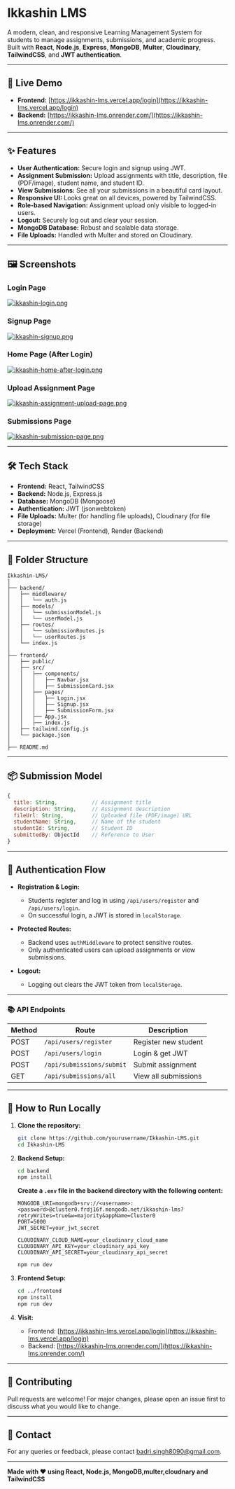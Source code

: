 # Ikkashin LMS

A modern, clean, and responsive Learning Management System for students to manage assignments, submissions, and academic progress.  
Built with **React**, **Node.js**, **Express**, **MongoDB**, **Multer**, **Cloudinary**, **TailwindCSS**, and **JWT authentication**.

---

## 🚀 Live Demo

- **Frontend:** [https://ikkashin-lms.vercel.app/login](https://ikkashin-lms.vercel.app/login)
- **Backend:** [https://ikkashin-lms.onrender.com/](https://ikkashin-lms.onrender.com/)

---

## ✨ Features

- **User Authentication:** Secure login and signup using JWT.
- **Assignment Submission:** Upload assignments with title, description, file (PDF/image), student name, and student ID.
- **View Submissions:** See all your submissions in a beautiful card layout.
- **Responsive UI:** Looks great on all devices, powered by TailwindCSS.
- **Role-based Navigation:** Assignment upload only visible to logged-in users.
- **Logout:** Securely log out and clear your session.
- **MongoDB Database:** Robust and scalable data storage.
- **File Uploads:** Handled with Multer and stored on Cloudinary.

---

## 🖼️ Screenshots

### Login Page
[![ikkashin-login.png](https://i.postimg.cc/9MMS31Bb/ikkashin-login.png)](https://postimg.cc/Ny3bm6S2)

### Signup Page
[![ikkashin-signup.png](https://i.postimg.cc/W4bj3GnF/ikkashin-signup.png)](https://postimg.cc/cvjPk8P0)

### Home Page (After Login)
[![ikkashin-home-after-login.png](https://i.postimg.cc/VsbwdLjR/ikkashin-home-after-login.png)](https://postimg.cc/kD9zHCY6)

### Upload Assignment Page
[![ikkashin-assignment-upload-page.png](https://i.postimg.cc/J4VLJVxW/ikkashin-assignment-upload-page.png)](https://postimg.cc/mhwJfnKd)

### Submissions Page
[![ikkashin-submission-page.png](https://i.postimg.cc/cJHyZsxf/ikkashin-submission-page.png)](https://postimg.cc/w1SbQYsB)

---

## 🛠️ Tech Stack

- **Frontend:** React, TailwindCSS
- **Backend:** Node.js, Express.js
- **Database:** MongoDB (Mongoose)
- **Authentication:** JWT (jsonwebtoken)
- **File Uploads:** Multer (for handling file uploads), Cloudinary (for file storage)
- **Deployment:** Vercel (Frontend), Render (Backend)

---

## 📁 Folder Structure

```
Ikkashin-LMS/
│
├── backend/
│   ├── middleware/
│   │   └── auth.js
│   ├── models/
│   │   └── submissionModel.js
│   │   └── userModel.js
│   ├── routes/
│   │   └── submissionRoutes.js
│   │   └── userRoutes.js
│   └── index.js
│
├── frontend/
│   ├── public/
│   ├── src/
│   │   ├── components/
│   │   │   ├── Navbar.jsx
│   │   │   ├── SubmissionCard.jsx
│   │   ├── pages/
│   │   │   ├── Login.jsx
│   │   │   ├── Signup.jsx
│   │   │   ├── SubmissionForm.jsx
│   │   ├── App.jsx
│   │   ├── index.js
│   ├── tailwind.config.js
│   └── package.json
│
├── README.md
```

---

## 📦 Submission Model

```js
{
  title: String,           // Assignment title
  description: String,     // Assignment description
  fileUrl: String,         // Uploaded file (PDF/image) URL
  studentName: String,     // Name of the student
  studentId: String,       // Student ID
  submittedBy: ObjectId    // Reference to User
}
```

---

## 🔐 Authentication Flow

- **Registration & Login:**  
  - Students register and log in using `/api/users/register` and `/api/users/login`.
  - On successful login, a JWT is stored in `localStorage`.

- **Protected Routes:**  
  - Backend uses `authMiddleware` to protect sensitive routes.
  - Only authenticated users can upload assignments or view submissions.

- **Logout:**  
  - Logging out clears the JWT token from `localStorage`.

---

### 📚 API Endpoints

| Method | Route                        | Description                |
|--------|----------------------------- |----------------------------|
| POST   | `/api/users/register`        | Register new student       |
| POST   | `/api/users/login`           | Login & get JWT            |
| POST   | `/api/submissions/submit`    | Submit assignment          |
| GET    | `/api/submissions/all`       | View all submissions       |

---

## 📝 How to Run Locally

1. **Clone the repository:**
   ```bash
   git clone https://github.com/yourusername/Ikkashin-LMS.git
   cd Ikkashin-LMS
   ```

2. **Backend Setup:**
   ```bash
   cd backend
   npm install
   ```

   **Create a `.env` file in the backend directory with the following content:**
    ```
    MONGODB_URI=mongodb+srv://<username>:<password>@cluster0.frdj16f.mongodb.net/ikkashin-lms?retryWrites=true&w=majority&appName=Cluster0
    PORT=5000
    JWT_SECRET=your_jwt_secret

    CLOUDINARY_CLOUD_NAME=your_cloudinary_cloud_name
    CLOUDINARY_API_KEY=your_cloudinary_api_key
    CLOUDINARY_API_SECRET=your_cloudinary_api_secret
   ```

   ```bash
   npm run dev 
   ```

3. **Frontend Setup:**
   ```bash
   cd ../frontend
   npm install
   npm run dev
   ```

4. **Visit:**  
   - Frontend: [https://ikkashin-lms.vercel.app/login](https://ikkashin-lms.vercel.app/login)
   - Backend: [https://ikkashin-lms.onrender.com/](https://ikkashin-lms.onrender.com/)

---

## 🤝 Contributing

Pull requests are welcome! For major changes, please open an issue first to discuss what you would like to change.

---

## 📧 Contact

For any queries or feedback, please contact [badri.singh8090@gmail.com](mailto:badri.singh8090@gmail.com).

---

**Made with ❤️ using React, Node.js, MongoDB,multer,cloudnary and TailwindCSS**